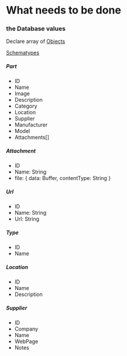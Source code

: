 # What needs to be done

### the Database values
Declare array of [Objects](https://stackoverflow.com/questions/19695058/how-to-define-object-in-array-in-mongoose-schema-correctly-with-2d-geo-index)

[Schematypes](http://mongoosejs.com/docs/schematypes.html)
##### Part
 - ID
 - Name
 - Image
 - Description
 - Category
 - Location
 - Supplier
 - Manufacturer
 - Model
 - Attachments[]

##### Attachment
- ID
- Name: String
- file: { data: Buffer, contentType: String }

##### Url
- ID
- Name: String
- Url: String
##### Type
- ID
- Name
##### Location
- ID
- Name
- Description

##### Supplier
- ID
- Company
- Name
- WebPage
- Notes


